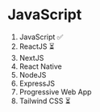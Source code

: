# JavaScript

1. JavaScript  ✅
2. ReactJS   ⏳
3. NextJS  
4. React Native  
5. NodeJS  
6. ExpressJS
7. Progressive Web App
8. Tailwind CSS  ⏳
